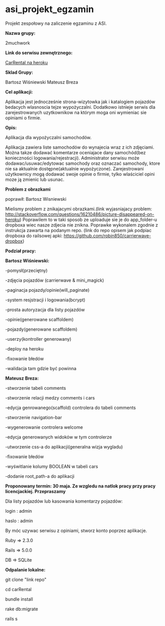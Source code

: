 # asi_projekt_egzamin
Projekt zespołowy na zaliczenie egzaminu z ASI.

**Nazwa grupy:**

2muchwork

**Link do serwisu zewnętrznego:**

[CarRental na heroku](http://carrtental.herokuapp.com/)

**Sklad Grupy:**

Bartosz Wiśniewski
Mateusz Breza

**Cel aplikacji:**

Aplikacja jest jednocześnie strona-wizytowka jak i katalogiem pojazdów bedacych wlasnoscia tejze wypożyczalni. Dodatkowo istnieje serwis dla zarejestrowanych uzytkownikow na którym moga oni wymieniac sie opiniami o firmie.

**Opis:**

Aplikacja dla wypożyczalni samochodów.


Aplikacja zawiera liste samochodów do wynajecia wraz z ich zdjęciami. Można takze dodawać komentarze oceniajace dany samochód(bez konieczności logowania/rejestracji). Administrator serwisu może dodawac/usuwac/edytowac samochody oraz oznaczać samochody, ktore nie sa aktualnie dostępne(aktualnie wypożyczone). Zarejestrowani użytkownicy mogą dodawać swoje opinie o firmie, tylko wlaściciel opini moze ją zmienic lub usunac.

**Problem z obrazkami**

poprawił: Bartosz Wisniewski

Mielismy problem z znikajacymi obrazkami.(link wyjasniajacy problem: http://stackoverflow.com/questions/16210486/picture-disappeared-on-heroku) Poprawilem to w taki sposob ze uploaduje sie je do app_folder-u dropboxa wiec nasze zdjecia nie znikna. Poprawke wykonalem zgodnie z instrukcja zawarta na podanym repo. (link do repo opisem jak podpiac dropboxa do railsowej apki: https://github.com/robin850/carrierwave-dropbox)

**Podział pracy:**

**Bartosz Wiśniewski:**

-pomysł(przeciętny)

-zdjęcia pojazdów (carrierwave & mini_magick)

-paginacja pojazdy/opinie(will_paginate)

-system resjstracji i logowania(bcrypt)

-prosta autoryzacja dla listy pojazdów

-opinie(generowane scaffoldem)

-pojazdy(generowane scaffoldem)

-userzy(kontroller generowany)

-deploy na heroku

-fixowanie błedów

-walidacja tam gdzie być powinna

**Mateusz Breza:**

-stworzenie tabeli comments

-stworzenie relacji medzy comments i cars

-edycja genrowanego(scaffold) controlera do tabeli comments

-stworzenie navigation-bar

-wygenerowanie controlera welcome

-edycja generowanych widoków w tym controlerze

-utworzenie css-a do aplikacji(generalna wizja wygladu)

-fixowanie błedów

-wyświtlanie kolumy BOOLEAN w tabeli cars

-dodanie root_path-a do aplikacji



**Proponowany termin: 30 maja. Ze wzgledu na natlok pracy przy pracy licencjackiej. Przepraszamy**


Dla listy pojazdów lub kasowania komentarzy pojazdów:

login : admin

haslo : admin

By móc uzywac serwisu z opiniami, stworz konto poprzez aplikacje.

Ruby => 2.3.0

Rails => 5.0.0

DB => SQLite


**Odpalanie lokalne:**

git clone "link repo"

cd carRental

bundle install

rake db:migrate

rails s
